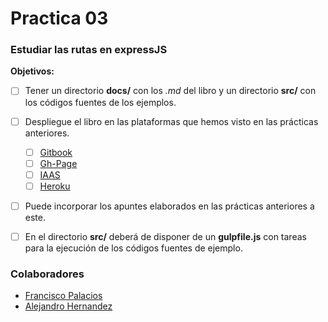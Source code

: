 Practica 03
===
### Estudiar las rutas en expressJS

**Objetivos:**

- [ ] Tener un directorio **docs/** con los *.md* del libro y un directorio **src/** con los códigos fuentes de los ejemplos.

- [ ] Despliegue el libro en las plataformas que hemos visto en las prácticas anteriores.
  - [ ] [Gitbook]()
  - [ ] [Gh-Page]()
  - [ ] [IAAS]()
  - [ ] [Heroku]()

- [ ] Puede incorporar los apuntes elaborados en las prácticas anteriores a este.

- [ ] En el directorio **src/** deberá de disponer de un **gulpfile.js** con tareas para la ejecución de los códigos fuentes de ejemplo.

### Colaboradores
- [Francisco Palacios](http://franjpr.github.io)
- [Alejandro Hernandez](http://alehdezp.github.io)
